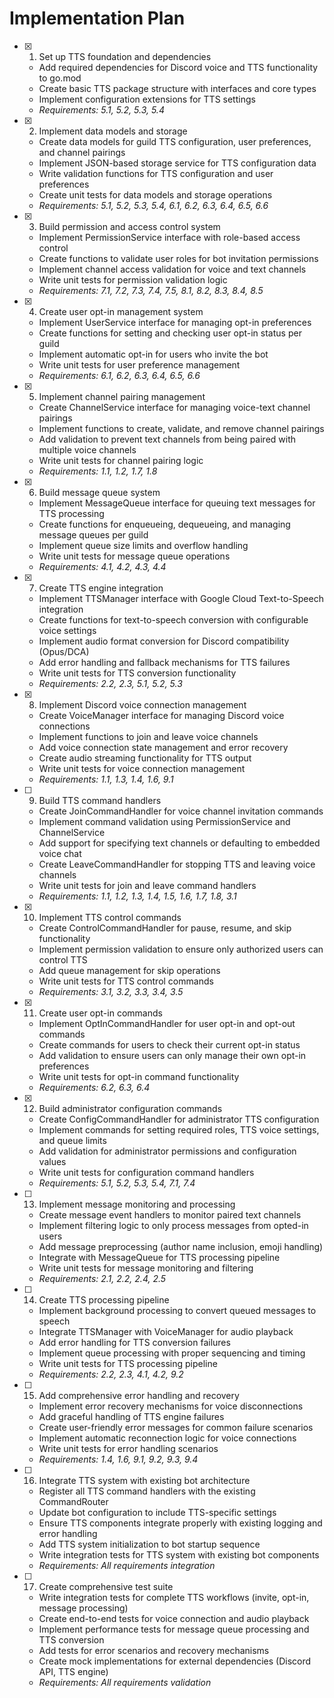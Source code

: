 # Implementation Plan

- [x] 1. Set up TTS foundation and dependencies





  - Add required dependencies for Discord voice and TTS functionality to go.mod
  - Create basic TTS package structure with interfaces and core types
  - Implement configuration extensions for TTS settings
  - _Requirements: 5.1, 5.2, 5.3, 5.4_

- [x] 2. Implement data models and storage





  - Create data models for guild TTS configuration, user preferences, and channel pairings
  - Implement JSON-based storage service for TTS configuration data
  - Write validation functions for TTS configuration and user preferences
  - Create unit tests for data models and storage operations
  - _Requirements: 5.1, 5.2, 5.3, 5.4, 6.1, 6.2, 6.3, 6.4, 6.5, 6.6_

- [x] 3. Build permission and access control system





  - Implement PermissionService interface with role-based access control
  - Create functions to validate user roles for bot invitation permissions
  - Implement channel access validation for voice and text channels
  - Write unit tests for permission validation logic
  - _Requirements: 7.1, 7.2, 7.3, 7.4, 7.5, 8.1, 8.2, 8.3, 8.4, 8.5_

- [x] 4. Create user opt-in management system





  - Implement UserService interface for managing opt-in preferences
  - Create functions for setting and checking user opt-in status per guild
  - Implement automatic opt-in for users who invite the bot
  - Write unit tests for user preference management
  - _Requirements: 6.1, 6.2, 6.3, 6.4, 6.5, 6.6_

- [x] 5. Implement channel pairing management





  - Create ChannelService interface for managing voice-text channel pairings
  - Implement functions to create, validate, and remove channel pairings
  - Add validation to prevent text channels from being paired with multiple voice channels
  - Write unit tests for channel pairing logic
  - _Requirements: 1.1, 1.2, 1.7, 1.8_

- [x] 6. Build message queue system





  - Implement MessageQueue interface for queuing text messages for TTS processing
  - Create functions for enqueueing, dequeueing, and managing message queues per guild
  - Implement queue size limits and overflow handling
  - Write unit tests for message queue operations
  - _Requirements: 4.1, 4.2, 4.3, 4.4_

- [x] 7. Create TTS engine integration





  - Implement TTSManager interface with Google Cloud Text-to-Speech integration
  - Create functions for text-to-speech conversion with configurable voice settings
  - Implement audio format conversion for Discord compatibility (Opus/DCA)
  - Add error handling and fallback mechanisms for TTS failures
  - Write unit tests for TTS conversion functionality
  - _Requirements: 2.2, 2.3, 5.1, 5.2, 5.3_

- [x] 8. Implement Discord voice connection management





  - Create VoiceManager interface for managing Discord voice connections
  - Implement functions to join and leave voice channels
  - Add voice connection state management and error recovery
  - Create audio streaming functionality for TTS output
  - Write unit tests for voice connection management
  - _Requirements: 1.1, 1.3, 1.4, 1.6, 9.1_

- [ ] 9. Build TTS command handlers








  - Create JoinCommandHandler for voice channel invitation commands
  - Implement command validation using PermissionService and ChannelService
  - Add support for specifying text channels or defaulting to embedded voice chat
  - Create LeaveCommandHandler for stopping TTS and leaving voice channels
  - Write unit tests for join and leave command handlers
  - _Requirements: 1.1, 1.2, 1.3, 1.4, 1.5, 1.6, 1.7, 1.8, 3.1_


- [x] 10. Implement TTS control commands




  - Create ControlCommandHandler for pause, resume, and skip functionality
  - Implement permission validation to ensure only authorized users can control TTS
  - Add queue management for skip operations
  - Write unit tests for TTS control commands
  - _Requirements: 3.1, 3.2, 3.3, 3.4, 3.5_

- [x] 11. Create user opt-in commands





  - Implement OptInCommandHandler for user opt-in and opt-out commands
  - Create commands for users to check their current opt-in status
  - Add validation to ensure users can only manage their own opt-in preferences
  - Write unit tests for opt-in command functionality
  - _Requirements: 6.2, 6.3, 6.4_

- [x] 12. Build administrator configuration commands





  - Create ConfigCommandHandler for administrator TTS configuration
  - Implement commands for setting required roles, TTS voice settings, and queue limits
  - Add validation for administrator permissions and configuration values
  - Write unit tests for configuration command handlers
  - _Requirements: 5.1, 5.2, 5.3, 5.4, 7.1, 7.4_

- [ ] 13. Implement message monitoring and processing
  - Create message event handlers to monitor paired text channels
  - Implement filtering logic to only process messages from opted-in users
  - Add message preprocessing (author name inclusion, emoji handling)
  - Integrate with MessageQueue for TTS processing pipeline
  - Write unit tests for message monitoring and filtering
  - _Requirements: 2.1, 2.2, 2.4, 2.5_

- [ ] 14. Create TTS processing pipeline
  - Implement background processing to convert queued messages to speech
  - Integrate TTSManager with VoiceManager for audio playback
  - Add error handling for TTS conversion failures
  - Implement queue processing with proper sequencing and timing
  - Write unit tests for TTS processing pipeline
  - _Requirements: 2.2, 2.3, 4.1, 4.2, 9.2_

- [ ] 15. Add comprehensive error handling and recovery
  - Implement error recovery mechanisms for voice disconnections
  - Add graceful handling of TTS engine failures
  - Create user-friendly error messages for common failure scenarios
  - Implement automatic reconnection logic for voice connections
  - Write unit tests for error handling scenarios
  - _Requirements: 1.4, 1.6, 9.1, 9.2, 9.3, 9.4_

- [ ] 16. Integrate TTS system with existing bot architecture
  - Register all TTS command handlers with the existing CommandRouter
  - Update bot configuration to include TTS-specific settings
  - Ensure TTS components integrate properly with existing logging and error handling
  - Add TTS system initialization to bot startup sequence
  - Write integration tests for TTS system with existing bot components
  - _Requirements: All requirements integration_

- [ ] 17. Create comprehensive test suite
  - Write integration tests for complete TTS workflows (invite, opt-in, message processing)
  - Create end-to-end tests for voice connection and audio playback
  - Implement performance tests for message queue processing and TTS conversion
  - Add tests for error scenarios and recovery mechanisms
  - Create mock implementations for external dependencies (Discord API, TTS engine)
  - _Requirements: All requirements validation_